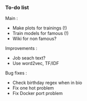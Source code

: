 ### To-do list

Main :

- Make plots for trainings (!)
- Train models for famous (!)
- Wiki for non famous?

Improvements :
- Job seach text?
- Use word2vec, TF/IDF

Bug fixes :
- Check birthday regex when in bio
- Fix one hot problem
- Fix Docker port problem
